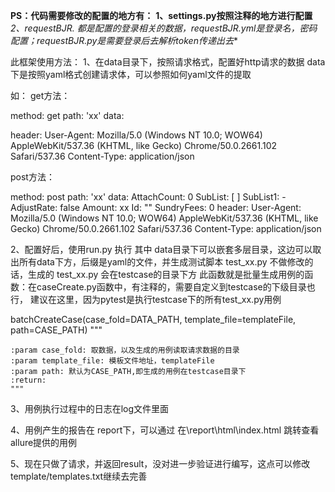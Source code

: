 **PS：代码需要修改的配置的地方有：**
**1、settings.py按照注释的地方进行配置**
**2、requestBJR.*  都是配置的登录相关的数据，requestBJR.yml是登录名，密码配置；requestBJR.py是需要登录后去解析token传递出去**

此框架使用方法：
1、在data目录下，按照请求格式，配置好http请求的数据
data下是按照yaml格式创建请求体，可以参照如何yaml文件的提取

如：
get方法：

method: get
path: 'xx'
data:

header:
  User-Agent: Mozilla/5.0 (Windows NT 10.0; WOW64) AppleWebKit/537.36 (KHTML, like Gecko) Chrome/50.0.2661.102 Safari/537.36
  Content-Type: application/json

post方法：

method: post
path: 'xx'
data:
  AttachCount: 0
  SubList: [ ]
  SubList1:
    - 
      AdjustRate: false
      Amount: xx
      Id: ""
  SundryFees: 0
header:
  User-Agent: Mozilla/5.0 (Windows NT 10.0; WOW64) AppleWebKit/537.36 (KHTML, like Gecko) Chrome/50.0.2661.102 Safari/537.36
  Content-Type: application/json


2、配置好后，使用run.py 执行
其中 data目录下可以嵌套多层目录，这边可以取出所有data下方，后缀是yaml的文件，并生成测试脚本 test_xx.py
不做修改的话，生成的 test_xx.py 会在testcase的目录下方
此函数就是批量生成用例的函数：在caseCreate.py函数中，有注释的，需要自定义到testcase的下级目录也行，
建议在这里，因为pytest是执行testcase下的所有test_xx.py用例

batchCreateCase(case_fold=DATA_PATH, template_file=templateFile, path=CASE_PATH)
 """

    :param case_fold: 取数据，以及生成的用例读取请求数据的目录
    :param template_file: 模板文件地址，templateFile
    :param path: 默认为CASE_PATH,即生成的用例在testcase目录下
    :return:
    """

3、用例执行过程中的日志在log文件里面

4、用例产生的报告在 report下，可以通过 在\report\html\index.html 跳转查看allure提供的用例


5、现在只做了请求，并返回result，没对进一步验证进行编写，这点可以修改template/templates.txt继续去完善




